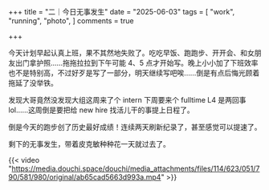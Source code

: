 +++
title = "二｜今日无事发生"
date = "2025-06-03"
tags = [
    "work",
    "running",
    "photo",
]
comments = true

+++

今天计划早起认真上班，果不其然地失败了。吃吃早饭、跑跑步、开开会、和女朋友出门拿护照……拖拖拉拉到下午可能 4、5 点才开始写。晚上小小加了下班效率也不是特别高，不过好歹是写了一部分，明天继续写吧唉……倒是有点后悔光顾着拖延了没举铁。

发现大哥竟然没发现大组这周来了个 intern 下周要来个 fulltime L4 是两回事 lol……这周倒是要把给 new hire 找活儿干的事提上日程了。

倒是今天的跑步创了历史最好成绩！连续两天刷新纪录了，甚至感觉可以提速了。

剩下的无事发生，带着皮克敏种种花一天就过去了。

{{< video "https://media.douchi.space/douchi/media_attachments/files/114/623/051/790/581/980/original/ab65cad5663d993a.mp4" >}}